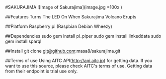 
#SAKURAJIMA
![Image of Sakurajima](image.jpg =100x )

##Features
 Turns The LED On When Sakurajima Volcano Erupts

##Platform
 Raspberry pi (Raspbian Debian Wheezy)

##Dependencies
 sudo gem install pi_piper
 sudo gem install linkeddata
 sudo gem install sparql

##Install 
 git clone git@github.com:masa8/sakurajima.git

##Terms of use
 Using AITC API(http://api.aitc.jp) for getting data.
 If you want to use this source, please check AITC's terms of use.
 Getting data from their endpoint is trial use only.

  


